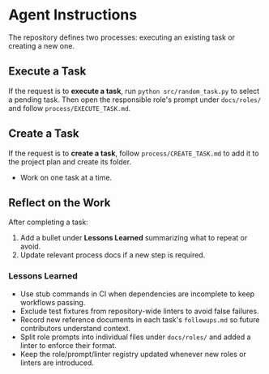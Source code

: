 # Agent Instructions

The repository defines two processes: executing an existing task or creating a
new one.

## Execute a Task
If the request is to **execute a task**, run `python src/random_task.py` to select a pending task. Then open the responsible role's prompt under `docs/roles/` and follow `process/EXECUTE_TASK.md`.

## Create a Task
If the request is to **create a task**, follow `process/CREATE_TASK.md` to add
it to the project plan and create its folder.

- Work on one task at a time.

## Reflect on the Work
After completing a task:
1. Add a bullet under **Lessons Learned** summarizing what to repeat or avoid.
2. Update relevant process docs if a new step is required.

### Lessons Learned
- Use stub commands in CI when dependencies are incomplete to keep workflows passing.
- Exclude test fixtures from repository-wide linters to avoid false failures.
- Record new reference documents in each task's `followups.md` so future
  contributors understand context.
- Split role prompts into individual files under `docs/roles/` and added a linter to enforce their format.
- Keep the role/prompt/linter registry updated whenever new roles or linters are introduced.
